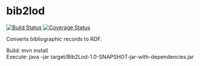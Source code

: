 # bib2lod

[![Build Status](https://travis-ci.org/ld4l-labs/bib2lod.svg?branch=develop)](https://travis-ci.org/ld4l-labs/bib2lod)
[![Coverage Status](https://coveralls.io/repos/github/ld4l-labs/bib2lod/badge.svg?branch=develop)](https://coveralls.io/github/ld4l-labs/bib2lod)


Converts bibliographic records to RDF.

Build: mvn install  
Execute: java -jar target/Bib2Lod-1.0-SNAPSHOT-jar-with-dependencies.jar 
